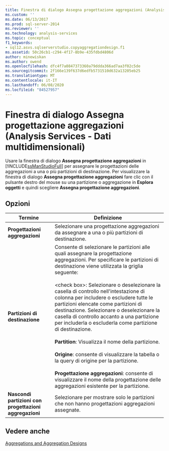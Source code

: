 ```yaml
---
title: Finestra di dialogo Assegna progettazione aggregazioni (Analysis Services-Dati multidimensionali) | Microsoft Docs
ms.custom: ''
ms.date: 06/13/2017
ms.prod: sql-server-2014
ms.reviewer: ''
ms.technology: analysis-services
ms.topic: conceptual
f1_keywords:
- sql12.asvs.sqlserverstudio.copyaggregationdesign.f1
ms.assetid: 50c26cb1-c294-4f17-8b9e-435fdbd4806d
author: minewiskan
ms.author: owend
ms.openlocfilehash: dfc4f7a0847373360a79ddda366ad7aa3f02c5de
ms.sourcegitcommit: 2f166e139f637d6edfb5731510d632a13205eb25
ms.translationtype: MT
ms.contentlocale: it-IT
ms.lasthandoff: 06/08/2020
ms.locfileid: "84527957"
---
```

# <a name="assign-aggregation-design-dialog-box-analysis-services---multidimensional-data"></a>Finestra di dialogo Assegna progettazione aggregazioni (Analysis Services - Dati multidimensionali)
  Usare la finestra di dialogo **Assegna progettazione aggregazioni** in [!INCLUDE[ssManStudioFull](../includes/ssmanstudiofull-md.md)] per assegnare le progettazioni delle aggregazioni a una o più partizioni di destinazione. Per visualizzare la finestra di dialogo **Assegna progettazione aggregazioni** fare clic con il pulsante destro del mouse su una partizione o aggregazione in **Esplora oggetti** e quindi scegliere **Assegna progettazione aggregazioni**.  
  
## <a name="options"></a>Opzioni  
  
|Termine|Definizione|  
|----------|----------------|  
|**Progettazioni aggregazioni**|Selezionare una progettazione aggregazioni da assegnare a una o più partizioni di destinazione.|  
|**Partizioni di destinazione**|Consente di selezionare le partizioni alle quali assegnare la progettazione aggregazioni. Per specificare le partizioni di destinazione viene utilizzata la griglia seguente:<br /><br /> \<check box>: Selezionare o deselezionare la casella di controllo nell'intestazione di colonna per includere o escludere tutte le partizioni elencate come partizioni di destinazione. Selezionare o deselezionare la casella di controllo accanto a una partizione per includerla o escluderla come partizione di destinazione.<br /><br /> **Partition**: Visualizza il nome della partizione.<br /><br /> **Origine**: consente di visualizzare la tabella o la query di origine per la partizione.<br /><br /> **Progettazione aggregazioni**: consente di visualizzare il nome della progettazione delle aggregazioni esistente per la partizione.|  
|**Nascondi partizioni con progettazioni aggregazioni**|Selezionare per mostrare solo le partizioni che non hanno progettazioni aggregazioni assegnate.|  
  
## <a name="see-also"></a>Vedere anche  
 [Aggregations and Aggregation Designs](multidimensional-models-olap-logical-cube-objects/aggregations-and-aggregation-designs.md)  
  
  

